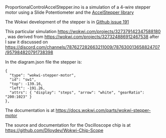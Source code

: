 ProportionalControlAccelStepper.ino is a simulation of a 4-wire stepper motor using 
a Slide Potentiometer and the [AccelStepper library](https://www.airspayce.com/mikem/arduino/AccelStepper/ProportionalControl_8pde-example.html)

The Wokwi development of the stepper is in [Github issue 191](https://github.com/wokwi/wokwi-features/issues/191) 

This particular simulation https://wokwi.com/projects/327379142347588180 , was 
derived from https://wokwi.com/projects/327324886912467538 after I saw it discussed on 
https://discord.com/channels/787627282663211009/787630013658824707/957984820791738398 

In the diagram.json file the stepper is:

    {
      "type": "wokwi-stepper-motor",
      "id": "sw1",
      "top": -139.16,
      "left": -191.26,
      "attrs": { "display": "steps", "arrow": "white", "gearRatio": "200:1023" }
    },

The documentation is at https://docs.wokwi.com/parts/wokwi-stepper-motor

The source and documentation for the Oscilloscope chip is at 
https://github.com/Dlloydev/Wokwi-Chip-Scope